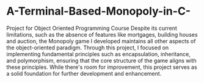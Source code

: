 # A-Terminal-Based-Monopoly-in-C-
Project for Object Oriented Programming Course
Despite its current limitations, such as the absence of features like mortgages, building houses and auction, the Monopoly game I developed maintains all other aspects of the object-oriented paradigm. Through this project, I focused on implementing fundamental principles such as encapsulation, inheritance, and polymorphism, ensuring that the core structure of the game aligns with these principles. While there's room for improvement, this project serves as a solid foundation for further development and enhancement.
